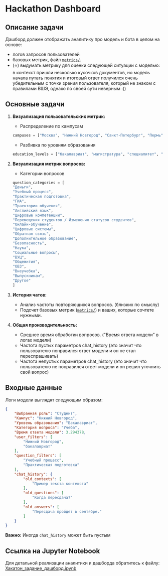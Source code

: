 # Hackathon Dashboard

## **Описание задачи**

 Дашборд должен отображать аналитику про модель и бота в целом на основе:
 * логов запросов пользователей
 * базовых метрик, файл [`metrics/`](../metrics.py).
 * (⭐) выдумать метрику для оценки следующей ситуации с моделью: в контекст пришли несколько кусочков документов, но модель начала путать понятия и итоговый ответ получился очень убедительным с точки зрения пользователя, который не знаком с правилами ВШЭ, однако по своей сути неверным :()

## **Основные задачи**
1. **Визуализация пользовательских метрик:**
   - Распределение по кампусам 
    ```python
    campuses = ["Москва", "Нижний Новгород", "Санкт-Петербург", "Пермь"]
    ```

   - Разбивка по уровням образования 
    ```python
    education_levels = ["бакалавриат", "магистратура", "специалитет", "аспирантура"]
    ```

2. **Визуализация метрик вопросов:**
   - Категории вопросов 
    ```python
    question_categories = [
    "Деньги",
    "Учебный процесс",
    "Практическая подготовка",
    "ГИА",
    "Траектории обучения",
    "Английский язык",
    "Цифровые компетенции",
    "Перемещения студентов / Изменения статусов студентов",
    "Онлайн-обучение",
    "Цифровые системы",
    "Обратная связь",
    "Дополнительное образование",
    "Безопасность",
    "Наука",
    "Социальные вопросы",
    "ВУЦ",
    "Общежития",
    "ОВЗ",
    "Внеучебка",
    "Выпускникам",
    "Другое"
    ]
    ```

3. **История чатов:**
   - Анализ частоты повторяющихся вопросов. (близких по смыслу)
   - Подсчет базовых метрик ([`metrics/`](../metrics.py)) и ваших, которые сочтете нужными.

4. **Общая производительность:**
   - Среднее время обработки вопросов. ("Время ответа модели" в логах модели)
   - Частота пустых параметров chat_history (это значит что пользователю понравился ответ модели и он не стал переспрашивать)
   - Частота непустых параметров chat_history (это значит что пользователю не понравился ответ модели и он решил уточнить свой вопрос)

## **Входные данные**

Логи модели выглядят следующим образом:
```json
{
    "Выбранная роль": "Студент",
    "Кампус": "Нижний Новгород",
    "Уровень образования": "Бакалавриат",
    "Категория вопроса": "Учеба",
    "Время ответа модели": 3.294378,
    "user_filters": [
        "Нижний Новгород",
        "бакалавриат"
    ],
    "question_filters": [
        "Учебный процесс",
        "Практическая подготовка"
    ],
    "chat_history": {
        "old_contexts": [
            "Пример текста контекста"
        ],
        "old_questions": [
            "Когда пересдача?"
        ],
        "old_answers": [
            "Пересдача пройдет в сентябре."
        ]
    }
}
```

**Важно:** Иногда `chat_history` может быть пустым

## **Ссылка на Jupyter Notebook**

Для детальной реализации аналитики и дашборда обратитесь к файлу:
[Хакатон_задание_дашборд.ipynb](../notebooks/Hackathon_dashboard.ipynb)



